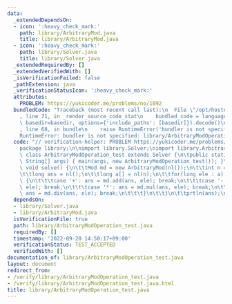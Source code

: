 ```yaml
---
data:
  _extendedDependsOn:
  - icon: ':heavy_check_mark:'
    path: library/ArbitraryMod.java
    title: library/ArbitraryMod.java
  - icon: ':heavy_check_mark:'
    path: library/Solver.java
    title: library/Solver.java
  _extendedRequiredBy: []
  _extendedVerifiedWith: []
  _isVerificationFailed: false
  _pathExtension: java
  _verificationStatusIcon: ':heavy_check_mark:'
  attributes:
    PROBLEM: https://yukicoder.me/problems/no/1092
  bundledCode: "Traceback (most recent call last):\n  File \"/opt/hostedtoolcache/Python/3.10.6/x64/lib/python3.10/site-packages/onlinejudge_verify/documentation/build.py\"\
    , line 71, in _render_source_code_stat\n    bundled_code = language.bundle(stat.path,\
    \ basedir=basedir, options={'include_paths': [basedir]}).decode()\n  File \"/opt/hostedtoolcache/Python/3.10.6/x64/lib/python3.10/site-packages/onlinejudge_verify/languages/user_defined.py\"\
    , line 68, in bundle\n    raise RuntimeError('bundler is not specified: {}'.format(str(path)))\n\
    RuntimeError: bundler is not specified: library/ArbitraryModOperation_test.java\n"
  code: "// verification-helper: PROBLEM https://yukicoder.me/problems/no/1092\n\n\
    package library;\n\nimport library.Solver;\nimport library.ArbitraryMod;\n\npublic\
    \ class ArbitraryModOperation_test extends Solver {\n\tpublic static void main(final\
    \ String[] args) { main(args, new ArbitraryModOperation_test()); }\n\n\tpublic\
    \ void solve() {\n\t\tMod md = new ArbitraryMod(nl());\n\t\tint n = ni() - 1;\n\
    \t\tlong ans = nl();\n\t\tlong a[] = nl(n);\n\t\tfor(long ele : a) {\n\t\t\tswitch(nc())\
    \ {\n\t\t\tcase '+': ans = md.add(ans, ele); break;\n\t\t\tcase '-': ans = md.sub(ans,\
    \ ele); break;\n\t\t\tcase '*': ans = md.mul(ans, ele); break;\n\t\t\tcase '/':\
    \ ans = md.div(ans, ele); break;\n\t\t\t}\n\t\t}\n\t\tprtln(ans);\n\t}\n}"
  dependsOn:
  - library/Solver.java
  - library/ArbitraryMod.java
  isVerificationFile: true
  path: library/ArbitraryModOperation_test.java
  requiredBy: []
  timestamp: '2022-09-20 14:50:17+09:00'
  verificationStatus: TEST_ACCEPTED
  verifiedWith: []
documentation_of: library/ArbitraryModOperation_test.java
layout: document
redirect_from:
- /verify/library/ArbitraryModOperation_test.java
- /verify/library/ArbitraryModOperation_test.java.html
title: library/ArbitraryModOperation_test.java
---
```

